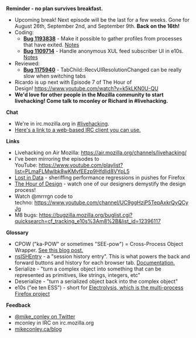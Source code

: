 **Reminder - no plan survives breakfast.**

- Upcoming break! Next episode will be the last for a few weeks. Gone for August 26th, September 2nd, and September 9th. **Back on the 16th!**
- Coding:
    - [**Bug 1193838**](https://bugzilla.mozilla.org/show_bug.cgi?id=1193838) - Make it possible to gather profiles from processes that have exited. [Notes](https://www.evernote.com/l/AbIApW1ezr1EN6XRU4jlbLho0cizUJv0d0w)
    - [**Bug 1109714**](https://bugzilla.mozilla.org/show_bug.cgi?id=1109714) - Handle anonymous XUL feed subscriber UI in e10s. [Notes](https://www.evernote.com/l/AbLur1fChGtE2rpKDlWnjTQpZ5sVg7t1xaI)
- Reviewed:
    - [**Bug 1175940**](https://bugzilla.mozilla.org/show_bug.cgi?id=1175940) - TabChild::RecvUIResolutionChanged can be really slow when switching tabs
- Ricardo is up next with Episode 7 of The Hour of Design! https://www.youtube.com/watch?v=k5kLKN0U-QU
- **We'd love for other people in the Mozilla community to start livehacking! Come talk to mconley or Richard in #livehacking.**

**Chat**

- We're in irc.mozilla.org in [#livehacking](http://client00.chat.mibbit.com/?channel=%23livehacking&server=irc.mozilla.org).
- [Here's a link to a web-based IRC client you can use.](http://client00.chat.mibbit.com/?server=irc.mozilla.org&channel=#livehacking)

**Links**

- Livehacking on Air Mozilla: https://air.mozilla.org/channels/livehacking/
- I've been mirroring the episodes to YouTube: https://www.youtube.com/playlist?list=PLmaFLMwlbk8wKMvfEEzp9Hfdlid8VYpL5
- [Lost in Data](https://air.mozilla.org/lost-in-data-episode-1/) - sheriffing performance regressions in pushes for Firefox
- [The Hour of Design](https://www.youtube.com/watch?v=8_Ld4hOU1QU) - watch one of our designers demystify the design process!
- Watch @mrrrgn code to techno: https://www.youtube.com/channel/UC9ggHzjP5TepAxkrQyQCyJg
- M8 bugs: https://bugzilla.mozilla.org/buglist.cgi?quicksearch=cf_tracking_e10s%3Am8%2B&list_id=12396117

**Glossary**

- CPOW ("ka-POW" or sometimes "SEE-pow") = Cross-Process Object Wrapper. [See this blog post.](http://mikeconley.ca/blog/2015/02/17/on-unsafe-cpow-usage-in-firefox-desktop-and-why-is-my-nightly-so-sluggish-with-e10s-enabled/)
- [nsISHEntry](https://dxr.mozilla.org/mozilla-central/source/docshell/shistory/public/nsISHEntry.idl?from=nsISHEntry.idl#1) - a "session history entry". This is what powers the back and forward buttons and history for each browser tab. [Documentation.](https://developer.mozilla.org/en-US/docs/Mozilla/Tech/XPCOM/Reference/Interface/nsISHEntry)
- Serialize - "turn a complex object into something that can be represented as primitives, like strings, integers, etc"
- Deserialize - "turn a serialized object back into the complex object"
- e10s ("ee ten ESS") - short for [Electrolysis, which is the multi-process Firefox project](https://wiki.mozilla.org/Electrolysis)

**Feedback**

- [@mike_conley on Twitter](https://twitter.com/mike_conley)
- mconley in IRC on irc.mozilla.org
- [mikeconley.ca/blog](http://mikeconley.ca/blog/)